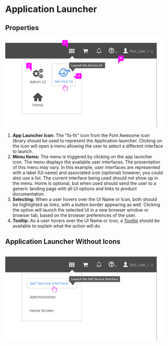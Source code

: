 # Application Launcher

## Properties
![Application Launcher](img/ApplicationSelector-03.png)

  1. **App Launcher Icon:** The "fa-th" icon from the Font Awesome icon library should be used to represent the Application launcher. Clicking on the icon will open a menu allowing the user to select a different interface to launch.  
  2. **Menu Items:**  The menu is triggered by clicking on the app launcher icon. The menu displays the available user interfaces. The presentation of this menu may vary. In this example, user interfaces are represented with a label (UI name) and associated icon (optional) however, you could also use a list. The current interface being used should not show up in the menu. Home is optional, but when used should send the user to a generic landing page with all UI options and links to product documentation.
  3. **Selecting:** When a user hovers over the UI Name or Icon, both should be highlighted as links, with a button border appearing as well. Clicking the option will launch the selected UI in a new browser window or browser tab, based on the browser preferences of the user.
  4. **Tooltip:** As a user hovers over the UI Name or Icon, a [Tooltip](https://www.patternfly.org/pattern-library/widgets/#tooltip) should be available to explain what the action will do.

## Application Launcher Without Icons
![Application Launcher without icons](img/ApplicationSelector-04.png)
